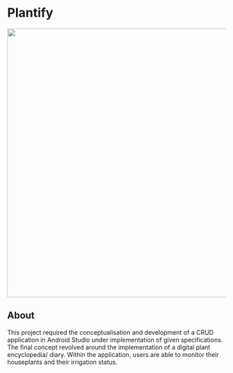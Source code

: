 # Plantify

<img src="https://github.com/sonjaknzl/CustomApp/assets/92093306/a84c0d7a-dbcd-4f13-816a-5bab67833776" width="617">



## About

This project required the conceptualisation and development of a CRUD application in Android Studio under implementation of given specifications. The final concept revolved around the implementation of a digital plant encyclopedia/ diary. Within the application, users are able to monitor their houseplants and their irrigation status.
